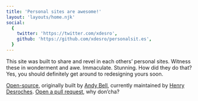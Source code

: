 ```yaml
---
title: 'Personal sites are awesome!'
layout: 'layouts/home.njk'
social:
  {
    twitter: 'https://twitter.com/xdesro',
    github: 'https://github.com/xdesro/personalsit.es',
  }
---
```


This site was built to share and revel in each others’ personal sites. Witness these in wonderment and awe. Immaculate. Stunning. How did they do that? Yes, you should definitely get around to redesigning yours soon.

[Open-source](https://github.com/xdesro/personalsit.es), originally built by [Andy Bell](https://hankchizljaw.com/), currently maintained by [Henry Desroches](https://henry.codes/). [Open a pull request](https://github.com/xdesro/personalsit.es/compare), why don’cha?
